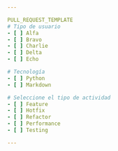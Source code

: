```yaml
---

PULL_REQUEST_TEMPLATE
# Tipo de usuario
- [ ] Alfa
- [ ] Bravo 
- [ ] Charlie
- [ ] Delta
- [ ] Echo

# Tecnología
- [ ] Python 
- [ ] Markdown

# Seleccione el tipo de actividad
- [ ] Feature
- [ ] Hotfix
- [ ] Refactor
- [ ] Performance
- [ ] Testing

---
```

